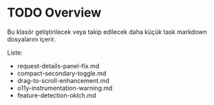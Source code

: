 # TODO Overview

Bu klasör geliştirilecek veya takip edilecek daha küçük task markdown dosyalarını içerir.

Liste:

- request-details-panel-fix.md
- compact-secondary-toggle.md
- drag-to-scroll-enhancement.md
- o11y-instrumentation-warning.md
- feature-detection-oklch.md
